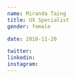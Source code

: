 ```yaml
---
name: Miranda Taing
title: UX Specialist
gender: female

date: 2018-11-20

twitter: 
linkedin:
instagram:
---
```

